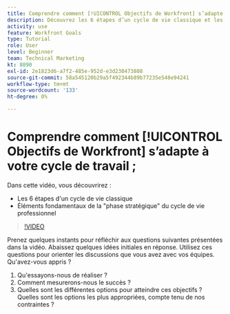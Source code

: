```yaml
---
title: Comprendre comment [!UICONTROL Objectifs de Workfront] s’adapte à votre cycle de travail ;
description: Découvrez les 6 étapes d’un cycle de vie classique et les principaux éléments de base de la "phase de stratégie" du cycle de vie professionnel.
activity: use
feature: Workfront Goals
type: Tutorial
role: User
level: Beginner
team: Technical Marketing
kt: 8890
exl-id: 2e1823d6-a7f2-485e-952d-e3d230473808
source-git-commit: 58a545120b29a5f492344b89b77235e548e94241
workflow-type: tm+mt
source-wordcount: '133'
ht-degree: 0%

---
```


# Comprendre comment [!UICONTROL Objectifs de Workfront] s’adapte à votre cycle de travail ;

Dans cette vidéo, vous découvrirez :

* Les 6 étapes d&#39;un cycle de vie classique
* Éléments fondamentaux de la &quot;phase stratégique&quot; du cycle de vie professionnel

>[!VIDEO](https://video.tv.adobe.com/v/335184/?quality=12)

<!--
Your turn graphic
-->

Prenez quelques instants pour réfléchir aux questions suivantes présentées dans la vidéo. Abaissez quelques idées initiales en réponse. Utilisez ces questions pour orienter les discussions que vous avez avec vos équipes. Qu&#39;avez-vous appris ?

1. Qu&#39;essayons-nous de réaliser ?
1. Comment mesurerons-nous le succès ?
1. Quelles sont les différentes options pour atteindre ces objectifs ? Quelles sont les options les plus appropriées, compte tenu de nos contraintes ?
